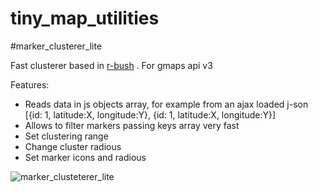 tiny_map_utilities
==================


#marker_clusterer_lite


Fast clusterer based in [r-bush](https://github.com/mourner/rbush) . For gmaps api v3

Features:
 * Reads data in js objects array, for example from an ajax loaded j-son [{id: 1, latitude:X, longitude:Y}, {id: 1, latitude:X, longitude:Y}]
 * Allows to filter markers passing keys array very fast
 * Set clustering range
 * Change cluster radious
 * Set marker icons and radious
 

![marker_clusteterer_lite](https://f.cloud.github.com/assets/4938295/2140186/b36f23ee-9348-11e3-881b-a5eb70bc6960.png)
